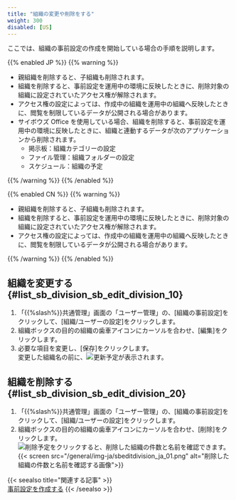 ```yaml
---
title: "組織の変更や削除をする"
weight: 300
disabled: [US]
---
```

ここでは、組織の事前設定の作成を開始している場合の手順を説明します。

{{% enabled JP %}}
{{% warning %}}

* 親組織を削除すると、子組織も削除されます。
* 組織を削除すると、事前設定を運用中の環境に反映したときに、削除対象の組織に設定されていたアクセス権が解除されます。
* アクセス権の設定によっては、作成中の組織を運用中の組織へ反映したときに、閲覧を制限しているデータが公開される場合があります。
* サイボウズ Office を使用している場合、組織を削除すると、事前設定を運用中の環境に反映したときに、組織と連動するデータが次のアプリケーションから削除されます。
  * 掲示板：組織カテゴリーの設定
  * ファイル管理：組織フォルダーの設定
  * スケジュール：組織の予定

{{% /warning %}}
{{% /enabled %}}

{{% enabled CN %}}
{{% warning %}}

* 親組織を削除すると、子組織も削除されます。
* 組織を削除すると、事前設定を運用中の環境に反映したときに、削除対象の組織に設定されていたアクセス権が解除されます。
* アクセス権の設定によっては、作成中の組織を運用中の組織へ反映したときに、閲覧を制限しているデータが公開される場合があります。

{{% /warning %}}
{{% /enabled %}}

## 組織を変更する {#list_sb_division_sb_edit_division_10}

1. 「{{%slash%}}共通管理」画面の「ユーザー管理」の、[組織の事前設定]をクリックして、[組織/ユーザーの設定]をクリックします。
1. 組織ボックスの目的の組織の歯車アイコンにカーソルを合わせ、[編集]をクリックします。
1. 必要な項目を変更し、[保存]をクリックします。  
    変更した組織名の前に、![更新予定](/general/img/slash_tent_ja_updated.png)が表示されます。

## 組織を削除する {#list_sb_division_sb_edit_division_20}

1. 「{{%slash%}}共通管理」画面の「ユーザー管理」の、[組織の事前設定]をクリックして、[組織/ユーザーの設定]をクリックします。
1. 組織ボックスの目的の組織の歯車アイコンにカーソルを合わせ、[削除]をクリックします。  
  ![削除予定](/general/img/slash_tent_ja_deleted.png)をクリックすると、削除した組織の件数と名前を確認できます。
  {{< screen src="/general/img-ja/sbeditdivision_ja_01.png" alt="削除した組織の件数と名前を確認する画像">}}

{{< seealso title="関連する記事" >}}  
[事前設定を作成する](/general/ja/admin/list_useradmin/list_page_sandbox/list_page_sbcreate.html) 
{{< /seealso >}}
